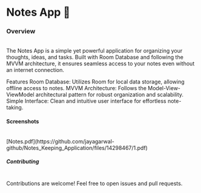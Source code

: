 <h1>Notes App 📝<br></h1>
<h3>Overview</h3><br>
The Notes App is a simple yet powerful application for organizing your thoughts, ideas, and tasks. Built with Room Database and following the MVVM architecture, it ensures seamless access to your notes even without an internet connection.

Features
Room Database: Utilizes Room for local data storage, allowing offline access to notes.
MVVM Architecture: Follows the Model-View-ViewModel architectural pattern for robust organization and scalability.
Simple Interface: Clean and intuitive user interface for effortless note-taking.

<h4>Screenshots</h4><br>[Notes.pdf](https://github.com/jayagarwal-github/Notes_Keeping_Application/files/14298467/1.pdf)<br>

<h5>Contributing</h5><br>
Contributions are welcome! Feel free to open issues and pull requests.
